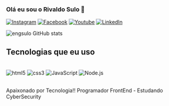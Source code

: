 

### Olá eu sou o Rivaldo Sulo 👋

[![Instagram](https://img.shields.io/badge/Instagram-E4405F?style=for-the-badge&logo=instagram&logoColor=white)](https://instagram.com/rivaldosullo)
[![Facebook](https://img.shields.io/badge/Facebook-1877F2?style=for-the-badge&logo=facebook&logoColor=white)](https://web.facebook.com/rivaldoaugusto.sulo.3/)
[![Youtube](https://img.shields.io/badge/YouTube-FF0000?style=for-the-badge&logo=youtube&logoColor=white)](https://www.youtube.com/@rivaldosullo)
[![LinkedIn](https://img.shields.io/badge/LinkedIn-0077B5?style=for-the-badge&logo=linkedin&logoColor=white)](https://www.linkedin.com/in/rivaldo-augusto-sulo-b40a7131b/)


![engsulo GitHub stats](https://github-readme-stats.vercel.app/api?username=engsulo&show_icons=true&theme=radical)

## Tecnologias que eu uso

<div style="display: inline_block"><br/>
    <img align="center" alt="html5" src="https://img.shields.io/badge/HTML5-E34F26?style=for-the-badge&logo=html5&logoColor=white"/>
    <img align="center" alt="css3" src="https://img.shields.io/badge/CSS3-1572B6?style=for-the-badge&logo=css3&logoColor=white"/>
    <img align="center" alt="JavaScript" src="https://img.shields.io/badge/JavaScript-323330?style=for-the-badge&logo=javascript&logoColor=F7DF1E"/>
    <img align="center" alt="Node.js" src="https://img.shields.io/badge/Node.js-43853D?style=for-the-badge&logo=node.js&logoColor=white"/>
</div><br>

Apaixonado por Tecnologia!! Programador FrontEnd - Estudando CyberSecurity

